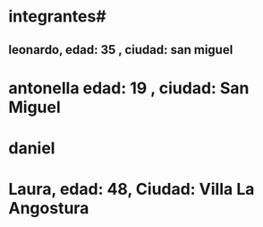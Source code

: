 # integrantes#
## leonardo, edad: 35 , ciudad: san miguel 
# antonella edad: 19 , ciudad: San Miguel
# daniel
# Laura, edad: 48, Ciudad: Villa La Angostura


